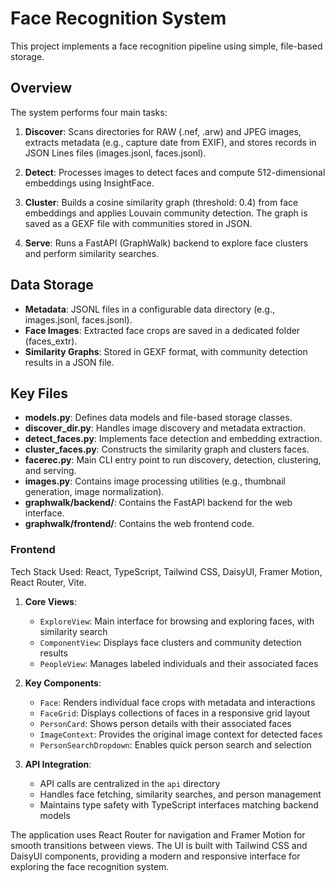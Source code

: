 # Face Recognition System

This project implements a face recognition pipeline using simple, file-based storage.

## Overview

The system performs four main tasks:

1. **Discover**: Scans directories for RAW (.nef, .arw) and JPEG images, extracts metadata (e.g., capture date from EXIF), and stores records in JSON Lines files (images.jsonl, faces.jsonl).

2. **Detect**: Processes images to detect faces and compute 512-dimensional embeddings using InsightFace.

3. **Cluster**: Builds a cosine similarity graph (threshold: 0.4) from face embeddings and applies Louvain community detection. The graph is saved as a GEXF file with communities stored in JSON.

4. **Serve**: Runs a FastAPI (GraphWalk) backend to explore face clusters and perform similarity searches.

## Data Storage

- **Metadata**: JSONL files in a configurable data directory (e.g., images.jsonl, faces.jsonl).
- **Face Images**: Extracted face crops are saved in a dedicated folder (faces_extr).
- **Similarity Graphs**: Stored in GEXF format, with community detection results in a JSON file.

## Key Files

- **models.py**: Defines data models and file-based storage classes.
- **discover_dir.py**: Handles image discovery and metadata extraction.
- **detect_faces.py**: Implements face detection and embedding extraction.
- **cluster_faces.py**: Constructs the similarity graph and clusters faces.
- **facerec.py**: Main CLI entry point to run discovery, detection, clustering, and serving.
- **images.py**: Contains image processing utilities (e.g., thumbnail generation, image normalization).
- **graphwalk/backend/**: Contains the FastAPI backend for the web interface.
- **graphwalk/frontend/**: Contains the web frontend code.

### Frontend

Tech Stack Used: React, TypeScript, Tailwind CSS, DaisyUI, Framer Motion, React Router, Vite.

1. **Core Views**:
   - `ExploreView`: Main interface for browsing and exploring faces, with similarity search
   - `ComponentView`: Displays face clusters and community detection results
   - `PeopleView`: Manages labeled individuals and their associated faces

2. **Key Components**:
   - `Face`: Renders individual face crops with metadata and interactions
   - `FaceGrid`: Displays collections of faces in a responsive grid layout
   - `PersonCard`: Shows person details with their associated faces
   - `ImageContext`: Provides the original image context for detected faces
   - `PersonSearchDropdown`: Enables quick person search and selection

3. **API Integration**:
   - API calls are centralized in the `api` directory
   - Handles face fetching, similarity searches, and person management
   - Maintains type safety with TypeScript interfaces matching backend models

The application uses React Router for navigation and Framer Motion for smooth transitions between views. The UI is built with Tailwind CSS and DaisyUI components, providing a modern and responsive interface for exploring the face recognition system.
